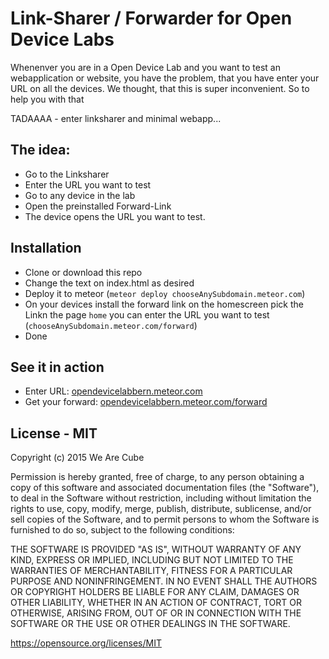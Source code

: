 # Link-Sharer / Forwarder for Open Device Labs

Whenenver you are in a Open Device Lab and you want to test an webapplication or website, you have the problem, that you have enter your URL on all the devices. We thought, that this is super inconvenient. So to help you with that

TADAAAA - enter linksharer and minimal webapp...

## The idea:

* Go to the Linksharer
* Enter the URL you want to test
* Go to any device in the lab
* Open the preinstalled Forward-Link
* The device opens the URL you want to test.

## Installation

* Clone or download this repo
* Change the text on index.html as desired
* Deploy it to meteor (`meteor deploy chooseAnySubdomain.meteor.com`)
* On your devices install the forward link on the homescreen  pick the Linkn the page `home` you can enter the URL you want to test (`chooseAnySubdomain.meteor.com/forward`)
* Done

## See it in action

* Enter URL: [opendevicelabbern.meteor.com](opendevicelabbern.meteor.com)
* Get your forward: [opendevicelabbern.meteor.com/forward](opendevicelabbern.meteor.com/forward)

## License - MIT

Copyright (c) 2015 We Are Cube



Permission is hereby granted, free of charge, to any person obtaining a copy
of this software and associated documentation files (the "Software"), to deal
in the Software without restriction, including without limitation the rights
to use, copy, modify, merge, publish, distribute, sublicense, and/or sell
copies of the Software, and to permit persons to whom the Software is
furnished to do so, subject to the following conditions:


THE SOFTWARE IS PROVIDED "AS IS", WITHOUT WARRANTY OF ANY KIND, EXPRESS OR
IMPLIED, INCLUDING BUT NOT LIMITED TO THE WARRANTIES OF MERCHANTABILITY,
FITNESS FOR A PARTICULAR PURPOSE AND NONINFRINGEMENT.  IN NO EVENT SHALL THE
AUTHORS OR COPYRIGHT HOLDERS BE LIABLE FOR ANY CLAIM, DAMAGES OR OTHER
LIABILITY, WHETHER IN AN ACTION OF CONTRACT, TORT OR OTHERWISE, ARISING FROM,
OUT OF OR IN CONNECTION WITH THE SOFTWARE OR THE USE OR OTHER DEALINGS IN
THE SOFTWARE.

https://opensource.org/licenses/MIT